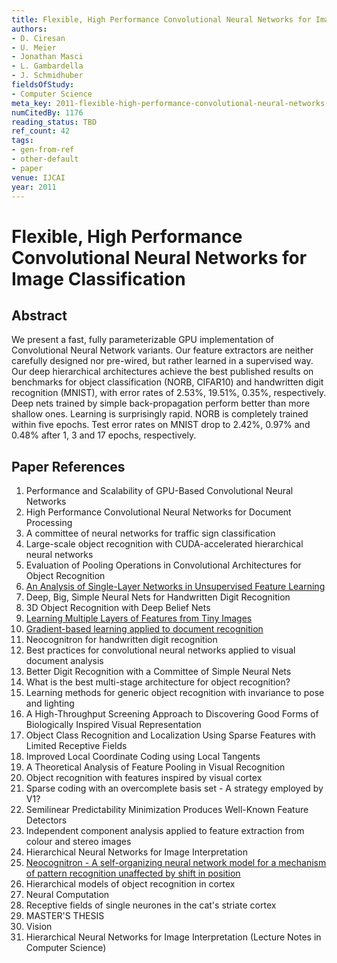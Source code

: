```yaml
---
title: Flexible, High Performance Convolutional Neural Networks for Image Classification
authors:
- D. Ciresan
- U. Meier
- Jonathan Masci
- L. Gambardella
- J. Schmidhuber
fieldsOfStudy:
- Computer Science
meta_key: 2011-flexible-high-performance-convolutional-neural-networks-for-image-classification
numCitedBy: 1176
reading_status: TBD
ref_count: 42
tags:
- gen-from-ref
- other-default
- paper
venue: IJCAI
year: 2011
---
```


# Flexible, High Performance Convolutional Neural Networks for Image Classification

## Abstract

We present a fast, fully parameterizable GPU implementation of Convolutional Neural Network variants. Our feature extractors are neither carefully designed nor pre-wired, but rather learned in a supervised way. Our deep hierarchical architectures achieve the best published results on benchmarks for object classification (NORB, CIFAR10) and handwritten digit recognition (MNIST), with error rates of 2.53%, 19.51%, 0.35%, respectively. Deep nets trained by simple back-propagation perform better than more shallow ones. Learning is surprisingly rapid. NORB is completely trained within five epochs. Test error rates on MNIST drop to 2.42%, 0.97% and 0.48% after 1, 3 and 17 epochs, respectively.

## Paper References

1. Performance and Scalability of GPU-Based Convolutional Neural Networks
2. High Performance Convolutional Neural Networks for Document Processing
3. A committee of neural networks for traffic sign classification
4. Large-scale object recognition with CUDA-accelerated hierarchical neural networks
5. Evaluation of Pooling Operations in Convolutional Architectures for Object Recognition
6. [An Analysis of Single-Layer Networks in Unsupervised Feature Learning](2011-an-analysis-of-single-layer-networks-in-unsupervised-feature-learning)
7. Deep, Big, Simple Neural Nets for Handwritten Digit Recognition
8. 3D Object Recognition with Deep Belief Nets
9. [Learning Multiple Layers of Features from Tiny Images](2009-learning-multiple-layers-of-features-from-tiny-images)
10. [Gradient-based learning applied to document recognition](1998-gradient-based-learning-applied-to-document-recognition)
11. Neocognitron for handwritten digit recognition
12. Best practices for convolutional neural networks applied to visual document analysis
13. Better Digit Recognition with a Committee of Simple Neural Nets
14. What is the best multi-stage architecture for object recognition?
15. Learning methods for generic object recognition with invariance to pose and lighting
16. A High-Throughput Screening Approach to Discovering Good Forms of Biologically Inspired Visual Representation
17. Object Class Recognition and Localization Using Sparse Features with Limited Receptive Fields
18. Improved Local Coordinate Coding using Local Tangents
19. A Theoretical Analysis of Feature Pooling in Visual Recognition
20. Object recognition with features inspired by visual cortex
21. Sparse coding with an overcomplete basis set - A strategy employed by V1?
22. Semilinear Predictability Minimization Produces Well-Known Feature Detectors
23. Independent component analysis applied to feature extraction from colour and stereo images
24. Hierarchical Neural Networks for Image Interpretation
25. [Neocognitron - A self-organizing neural network model for a mechanism of pattern recognition unaffected by shift in position](2004-neocognitron-a-self-organizing-neural-network-model-for-a-mechanism-of-pattern-recognition-unaffected-by-shift-in-position)
26. Hierarchical models of object recognition in cortex
27. Neural Computation
28. Receptive fields of single neurones in the cat's striate cortex
29. MASTER'S THESIS
30. Vision
31. Hierarchical Neural Networks for Image Interpretation (Lecture Notes in Computer Science)
